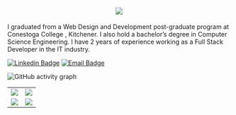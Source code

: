 

<h1 align="center">
  <a href="https://git.io/typing-svg">
    <img src="https://readme-typing-svg.herokuapp.com/?lines=Hello,+There!+👋;  My+name+is+Yashkumar....;Nice+to+meet+you!&center=true&size=30">
  </a>
</h1>

I graduated from a Web Design and Development post-graduate program at Conestoga College , Kitchener. I also hold a bachelor’s degree in Computer Science Engineering. I have 2 years of experience working as a Full Stack Developer in the IT industry.

[![Linkedin Badge](https://img.shields.io/badge/-LinkedIn-blue?style=flat-square&logo=Linkedin&logoColor=white&link=https://www.linkedin.com/in/yashkumar-patel11/)](https://www.linkedin.com/in/yashkumar-patel11/)
[![Email Badge](https://img.shields.io/badge/-Email-c14438?style=flat-square&logo=Gmail&logoColor=white&link=mailto:yashkumarpatel11@gmail.com)](mailto:yashkumarpatel11@gmail.com)


![GitHub activity graph](https://github-profile-summary-cards.vercel.app/api/cards/profile-details?username=MrYashPatel&theme=dracula)



<table>
<tr>
<td>
<img src="https://github-readme-stats.vercel.app/api?username=MrYashPatel&include_all_commits=true&count_private=true&show_icons=true&line_height=20&theme=tokyonight"/>
<td>
 <img src="https://github-readme-stats.vercel.app/api/top-langs?username=MrYashPatel&show_icons=true&locale=en&layout=compact&theme=tokyonight" />
</td>
</tr>
<td align="center">
<img src="https://github-readme-streak-stats.herokuapp.com/?user=MrYashPatel&theme=onedark&date_format=M%20j%5B%2C%20Y%5D&dates=737373&ring=DD8484&fire=E25822&stroke=00000000&currStreakNum=DD0D4F&currStreakLabel=A6A6A6&border=00000000&background=161B22" />
</td>
<td>
<img src="https://api.githubtrends.io/user/svg/MrYashPatel/langs?time_range=one_year&include_private=True&theme=synthwaves" />
</td>
</table>
